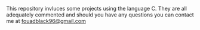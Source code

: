 This repository invluces some projects using the language C. They are all adequately commented and should you have any questions you can contact me at fouadblack96@gmail.com
